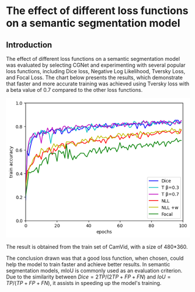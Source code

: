 # The effect of different loss functions on a semantic segmentation model
## Introduction
The effect of different loss functions on a semantic segmentation model was evaluated by selecting CGNet and experimenting with several popular loss functions, including Dice loss, Negative Log Likelihood, Tversky Loss, and Focal Loss. The chart below presents the results, which demonstrate that faster and more accurate training was achieved using Tversky loss with a beta value of 0.7 compared to the other loss functions.

![Alt text](result.png?raw=true "train accuracy")

The result is obtained from the train set of CamVid, with a size of 480*360. 

The conclusion drawn was that a good loss function, when chosen, could help the model to train faster and achieve better results. In semantic segmentation models, mIoU is commonly used as an evaluation criterion. Due to the similarity between $Dice = 2 TP / (2 TP + FP + FN)$ and $IoU = TP / (TP + FP + FN)$, it assists in speeding up the model's training.
